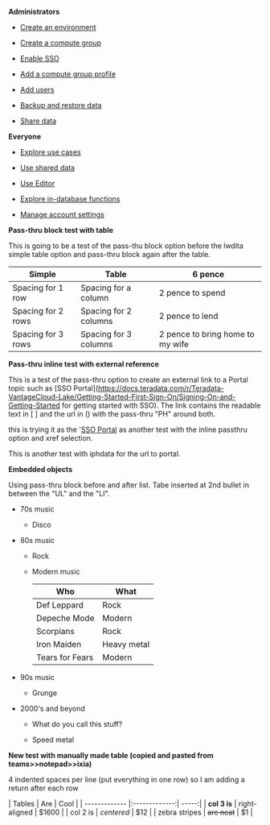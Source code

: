 
**Administrators**

-   [Create an environment](gpb1689789991266.md)

-   [Create a compute group](uwf1689789992209.md)

-   [Enable SSO](tub1689789992158.md)

-   [Add a compute group profile](uxw1689789992408.md)

-   [Add users](bzs1689789992898.md)

-   [Backup and restore data](foi1689789991492.md)

-   [Share data](ahi1689789991561.md)


**Everyone**

-   [Explore use cases](uve1689789993087.md)

-   [Use shared data](lcj1689789991667.md)

-   [Use Editor](kio1689789991846.md)

-   [Explore in-database functions](yel1690319899004.md)

-   [Manage account settings](bqz1689894912978.md)


**Pass-thru block test with table**

This is going to be a test of the pass-thu block option before the lwdita simple table option and pass-thru block again after the table.

|Simple|Table|6 pence|
|------|-----|-------|
|Spacing for 1 row|Spacing for a column|2 pence to spend|
|Spacing for 2 rows|Spacing for 2 columns|2 pence to lend|
|Spacing for 3 rows|Spacing for 3 columns|2 pence to bring home to my wife|


**Pass-thru inline test with external reference**

This is a test of the pass-thru option to create an external link to a Portal topic such as [SSO Portal](https://docs.teradata.com/r/Teradata-VantageCloud-Lake/Getting-Started-First-Sign-On/Signing-On-and-Getting-Started for getting started with SSO). The link contains the readable text in [ ] and the url in () with the pass-thru "PH" around both.

this is trying it as the '[SSO Portal](https://docs.teradata.com/r/Teradata-VantageCloud-Lake/Getting-Started-First-Sign-On/Signing-On-and-Getting-Started) as another test with the inline passthru option and xref selection.

This is another test with iphdata for the url to portal.

**Embedded objects**

Using pass-thru block before and after list. Tabe inserted at 2nd bullet in between the "UL" and the "LI".

-   70s music

    -   Disco

-   80s music

    -   Rock

    -   Modern music

        |Who|What|
        |---|----|
        |Def Leppard|Rock|
        |Depeche Mode|Modern|
        |Scorpians|Rock|
        |Iron Maiden|Heavy metal|
        |Tears for Fears|Modern|
    

-   90s music

    -   Grunge

-   2000's and beyond

    -   What do you call this stuff?

    -   Speed metal


**New test with manually made table (copied and pasted from teams>>notepad>>ixia)**

4 indented spaces per line (put everything in one row) so I am adding a return after each row

| Tables | Are | Cool | | ------------- |:-------------:| -----:| | **col 3 is** | right-aligned | $1600 | | col 2 is | *centered* | $12 | | zebra stripes | ~~are neat~~ | $1 |

